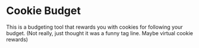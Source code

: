 # Cookie Budget

This is a budgeting tool that rewards you with cookies for following your budget. (Not really, just thought it was a funny tag line. Maybe virtual cookie rewards)
